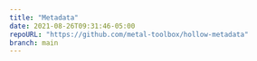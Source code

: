 ```yaml
---
title: "Metadata"
date: 2021-08-26T09:31:46-05:00
repoURL: "https://github.com/metal-toolbox/hollow-metadata"
branch: main
---
```

